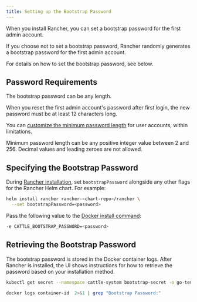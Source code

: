 ```yaml
---
title: Setting up the Bootstrap Password
---
```


<head>
  <link rel="canonical" href="https://ranchermanager.docs.rancher.com/getting-started/installation-and-upgrade/resources/bootstrap-password"/>
</head>

When you install Rancher, you can set a bootstrap password for the first admin account.

If you choose not to set a bootstrap password, Rancher randomly generates a bootstrap password for the first admin account.

For details on how to set the bootstrap password, see below.

## Password Requirements

The bootstrap password can be any length.

When you reset the first admin account's password after first login, the new password must be at least 12 characters long.

You can [customize the minimum password length](../../../how-to-guides/new-user-guides/authentication-permissions-and-global-configuration/authentication-config/manage-users-and-groups.md#minimum-password-length) for user accounts, within limitations.

Minimum password length can be any positive integer value between 2 and 256. Decimal values and leading zeroes are not allowed.

## Specifying the Bootstrap Password

<Tabs>
<TabItem value="Helm">

During [Rancher installation](../install-upgrade-on-a-kubernetes-cluster/install-upgrade-on-a-kubernetes-cluster.md), set `bootstrapPassword` alongside any other flags for the Rancher Helm chart. For example:

```bash
helm install rancher rancher-<chart-repo>/rancher \
  --set bootstrapPassword=<password>
```

</TabItem>
<TabItem value="Docker">

Pass the following value to the [Docker install command](../other-installation-methods/air-gapped-helm-cli-install/docker-install-commands.md):

```bash
-e CATTLE_BOOTSTRAP_PASSWORD=<password>
```

</TabItem>
</Tabs>

## Retrieving the Bootstrap Password

The bootstrap password is stored in the Docker container logs. After Rancher is installed, the UI shows instructions for how to retrieve the password based on your installation method. 

<Tabs>
<TabItem value="Helm">

```bash
kubectl get secret --namespace cattle-system bootstrap-secret -o go-template='{{ .data.bootstrapPassword|base64decode}}{{ "\n" }}'
```

</TabItem>
<TabItem value="Docker">

```bash
docker logs container-id  2>&1 | grep "Bootstrap Password:"
```

</TabItem>
</Tabs>